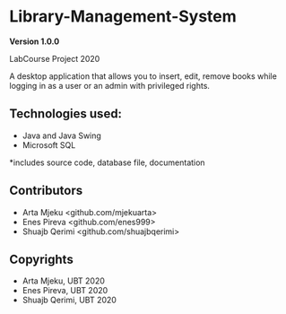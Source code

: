 # Library-Management-System

**Version 1.0.0**

LabCourse Project 2020

A desktop application that allows you to insert, edit, remove books while logging in as a user or an admin with privileged rights.


## Technologies used:
- Java and Java Swing
- Microsoft SQL


*includes source code, database file, documentation

## Contributors
- Arta Mjeku  <github.com/mjekuarta>
- Enes Pireva <github.com/enes999>
- Shuajb Qerimi <github.com/shuajbqerimi>

## Copyrights
- Arta Mjeku, UBT 2020
- Enes Pireva, UBT 2020
- Shuajb Qerimi, UBT 2020